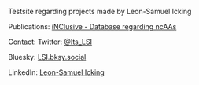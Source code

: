 Testsite regarding projects made by Leon-Samuel Icking

Publications:
[iNClusive - Database regarding ncAAs](https://doi.org/10.1093/nar/gkad1090)

Contact:
Twitter: [@Its_LSI](https://twitter.com/Its_LSI)

Bluesky: [LSI.bksy.social](https://bsky.app/profile/lsi.bsky.social)

LinkedIn: [Leon-Samuel Icking](https://www.linkedin.com/feed/)
